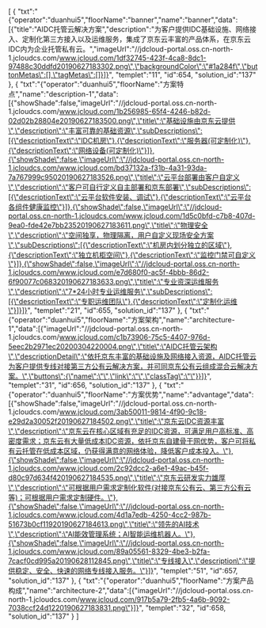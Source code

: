 [
	{
		"txt":"{\"operator\":\"duanhui5\",\"floorName\":\"banner\",\"name\":\"banner\",\"data\":[{\"title\":\"AIDC托管云解决方案\",\"description\":\"为客户提供IDC基础设施、网络接入、定制化第三方接入以及运维服务，集成了京东云丰富的产品体系，在京东云IDC内为企业托管私有云。\",\"imageUrl\":\"//jdcloud-portal.oss.cn-north-1.jcloudcs.com/www.jcloud.com/1df32745-423f-4ca8-8dc1-97488c30ddfd20190627183302.png\",\"backgroundColor\":\"#1a284f\",\"buttonMetas\":[],\"tagMetas\":[]}]}",
		"templet":"11",
		"id":654,
		"solution_id":"137"
	},
	{
		"txt":"{\"operator\":\"duanhui5\",\"floorName\":\"方案特点\",\"name\":\"description-1\",\"data\":[{\"showShade\":false,\"imageUrl\":\"//jdcloud-portal.oss.cn-north-1.jcloudcs.com/www.jcloud.com/1b256985-65f4-4246-b82d-02d02b28804e20190627183500.png\",\"title\":\"基础设施由京东云提供\",\"description\":\"丰富可靠的基础资源\",\"subDescriptions\":[{\"descriptionText\":\"IDC机房\"},{\"descriptionText\":\"服务器(可定制化)\"},{\"descriptionText\":\"网络设备(可定制化)\"}]},{\"showShade\":false,\"imageUrl\":\"//jdcloud-portal.oss.cn-north-1.jcloudcs.com/www.jcloud.com/bd37132a-f31b-4a31-93da-7a767999c95020190627183526.png\",\"title\":\"云平台部署由客户自定义\",\"description\":\"客户可自行定义自主部署和京东部署\",\"subDescriptions\":[{\"descriptionText\":\"云平台软件安装、调试\"},{\"descriptionText\":\"云平台各组件健康监控\"}]},{\"showShade\":false,\"imageUrl\":\"//jdcloud-portal.oss.cn-north-1.jcloudcs.com/www.jcloud.com/1d5c0bfd-c7b8-407d-9ea0-fde42e7bb23520190627183611.png\",\"title\":\"物理安全\",\"description\":\"空间独享，物理隔离，用户自定义现场安全方案\",\"subDescriptions\":[{\"descriptionText\":\"机房内划分独立的区域\"},{\"descriptionText\":\"独立机柜空间\"},{\"descriptionText\":\"监控门禁可自定义\"}]},{\"showShade\":false,\"imageUrl\":\"//jdcloud-portal.oss.cn-north-1.jcloudcs.com/www.jcloud.com/e7d680f0-ac5f-4bbb-86d2-6f90077c068320190627183633.png\",\"title\":\"专业资深运维服务\",\"description\":\"7*24小时专业运维服务\",\"subDescriptions\":[{\"descriptionText\":\"专职运维团队\"},{\"descriptionText\":\"定制化运维\"}]}]}",
		"templet":"21",
		"id":655,
		"solution_id":"137"
	},
	{
		"txt":"{\"operator\":\"duanhui5\",\"floorName\":\"方案架构\",\"name\":\"architecture-1\",\"data\":[{\"imageUrl\":\"//jdcloud-portal.oss.cn-north-1.jcloudcs.com/www.jcloud.com/c1b73906-75c5-4407-976d-5eec2b2971ec20200304220004.png\",\"title\":\"AIDC托管云架构\",\"descriptionDetail\":\"依托京东丰富的基础设施及网络接入资源，AIDC托管云为客户提供专线对接第三方公有云解决方案，并可同京东公有云组成混合云解决方案。\",\"buttons\":{\"name\":\"\",\"link\":\"\",\"classTag\":\"\"}}]}",
		"templet":"31",
		"id":656,
		"solution_id":"137"
	},
	{
		"txt":"{\"operator\":\"duanhui5\",\"floorName\":\"方案优势\",\"name\":\"advantage\",\"data\":[{\"showShade\":false,\"imageUrl\":\"//jdcloud-portal.oss.cn-north-1.jcloudcs.com/www.jcloud.com/3ab50011-9814-4f90-9c18-e29d2a30052f20190627184502.png\",\"title\":\"京东云IDC资源丰富\",\"description\":\"京东云在核心区域有充足的IDC资源，可满足用户高标准、高密度需求；京东云有大量低成本IDC资源，依托京东自建骨干网优势，客户可将私有云托管在低成本区域，仍获得满意的网络体验，降低客户成本投入。\"},{\"showShade\":false,\"imageUrl\":\"//jdcloud-portal.oss.cn-north-1.jcloudcs.com/www.jcloud.com/2c92dcc2-a6e1-49ac-b45f-d80c97d634f420190627184535.png\",\"title\":\"京东云研发实力雄厚\",\"description\":\"可根据用户需求定制化软件(对接京东公有云、第三方公有云等)；可根据用户需求定制硬件。\"},{\"showShade\":false,\"imageUrl\":\"//jdcloud-portal.oss.cn-north-1.jcloudcs.com/www.jcloud.com/4d1a7edb-4250-4cc2-987b-51673b0cf11920190627184613.png\",\"title\":\"领先的AI技术\",\"description\":\"AI能效管理系统；AI智能运维机器人。\"},{\"showShade\":false,\"imageUrl\":\"//jdcloud-portal.oss.cn-north-1.jcloudcs.com/www.jcloud.com/89a05561-8329-4be3-b2fa-7cacf0cd995a20190628112845.png\",\"title\":\"专线接入\",\"description\":\"提供稳定、安全、快速的网络专线接入服务。\"}]}",
		"templet":"51",
		"id":657,
		"solution_id":"137"
	},
	{
		"txt":"{\"operator\":\"duanhui5\",\"floorName\":\"方案产品构成\",\"name\":\"architecture-2\",\"data\":[{\"imageUrl\":\"//jdcloud-portal.oss.cn-north-1.jcloudcs.com/www.jcloud.com/917b5a79-2fb5-4a6b-9092-7038ccf24d1220190627183831.png\"}]}",
		"templet":"32",
		"id":658,
		"solution_id":"137"
	}
]